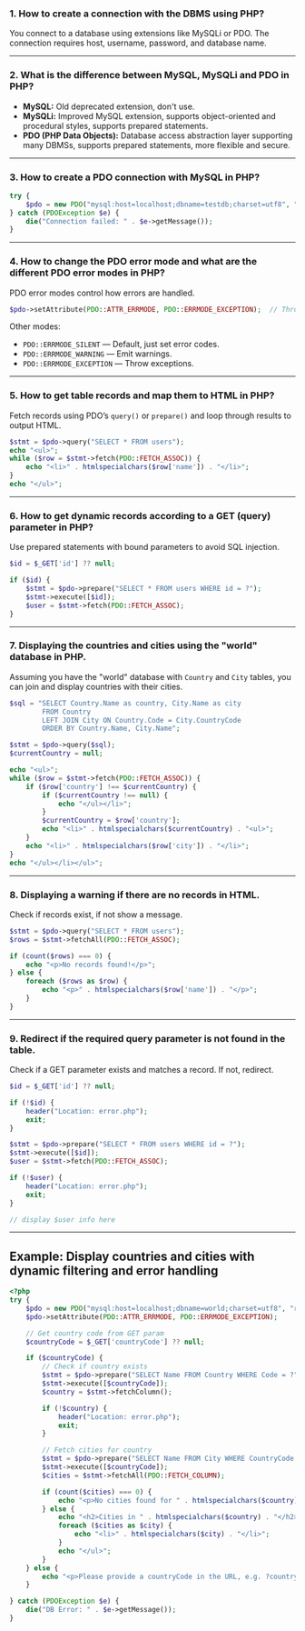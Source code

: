 

### 1. How to create a connection with the DBMS using PHP?

You connect to a database using extensions like MySQLi or PDO. The connection requires host, username, password, and database name.

---

### 2. What is the difference between MySQL, MySQLi and PDO in PHP?

* **MySQL:** Old deprecated extension, don't use.
* **MySQLi:** Improved MySQL extension, supports object-oriented and procedural styles, supports prepared statements.
* **PDO (PHP Data Objects):** Database access abstraction layer supporting many DBMSs, supports prepared statements, more flexible and secure.

---

### 3. How to create a PDO connection with MySQL in PHP?

```php
try {
    $pdo = new PDO("mysql:host=localhost;dbname=testdb;charset=utf8", "username", "password");
} catch (PDOException $e) {
    die("Connection failed: " . $e->getMessage());
}
```

---

### 4. How to change the PDO error mode and what are the different PDO error modes in PHP?

PDO error modes control how errors are handled.

```php
$pdo->setAttribute(PDO::ATTR_ERRMODE, PDO::ERRMODE_EXCEPTION);  // Throws exceptions on errors
```

Other modes:

* `PDO::ERRMODE_SILENT` — Default, just set error codes.
* `PDO::ERRMODE_WARNING` — Emit warnings.
* `PDO::ERRMODE_EXCEPTION` — Throw exceptions.

---

### 5. How to get table records and map them to HTML in PHP?

Fetch records using PDO’s `query()` or `prepare()` and loop through results to output HTML.

```php
$stmt = $pdo->query("SELECT * FROM users");
echo "<ul>";
while ($row = $stmt->fetch(PDO::FETCH_ASSOC)) {
    echo "<li>" . htmlspecialchars($row['name']) . "</li>";
}
echo "</ul>";
```

---

### 6. How to get dynamic records according to a GET (query) parameter in PHP?

Use prepared statements with bound parameters to avoid SQL injection.

```php
$id = $_GET['id'] ?? null;

if ($id) {
    $stmt = $pdo->prepare("SELECT * FROM users WHERE id = ?");
    $stmt->execute([$id]);
    $user = $stmt->fetch(PDO::FETCH_ASSOC);
}
```

---

### 7. Displaying the countries and cities using the "world" database in PHP.

Assuming you have the "world" database with `Country` and `City` tables, you can join and display countries with their cities.

```php
$sql = "SELECT Country.Name as country, City.Name as city 
        FROM Country 
        LEFT JOIN City ON Country.Code = City.CountryCode 
        ORDER BY Country.Name, City.Name";

$stmt = $pdo->query($sql);
$currentCountry = null;

echo "<ul>";
while ($row = $stmt->fetch(PDO::FETCH_ASSOC)) {
    if ($row['country'] !== $currentCountry) {
        if ($currentCountry !== null) {
            echo "</ul></li>";
        }
        $currentCountry = $row['country'];
        echo "<li>" . htmlspecialchars($currentCountry) . "<ul>";
    }
    echo "<li>" . htmlspecialchars($row['city']) . "</li>";
}
echo "</ul></li></ul>";
```

---

### 8. Displaying a warning if there are no records in HTML.

Check if records exist, if not show a message.

```php
$stmt = $pdo->query("SELECT * FROM users");
$rows = $stmt->fetchAll(PDO::FETCH_ASSOC);

if (count($rows) === 0) {
    echo "<p>No records found!</p>";
} else {
    foreach ($rows as $row) {
        echo "<p>" . htmlspecialchars($row['name']) . "</p>";
    }
}
```

---

### 9. Redirect if the required query parameter is not found in the table.

Check if a GET parameter exists and matches a record. If not, redirect.

```php
$id = $_GET['id'] ?? null;

if (!$id) {
    header("Location: error.php");
    exit;
}

$stmt = $pdo->prepare("SELECT * FROM users WHERE id = ?");
$stmt->execute([$id]);
$user = $stmt->fetch(PDO::FETCH_ASSOC);

if (!$user) {
    header("Location: error.php");
    exit;
}

// display $user info here
```

---

## Example: Display countries and cities with dynamic filtering and error handling

```php
<?php
try {
    $pdo = new PDO("mysql:host=localhost;dbname=world;charset=utf8", "root", "");
    $pdo->setAttribute(PDO::ATTR_ERRMODE, PDO::ERRMODE_EXCEPTION);

    // Get country code from GET param
    $countryCode = $_GET['countryCode'] ?? null;

    if ($countryCode) {
        // Check if country exists
        $stmt = $pdo->prepare("SELECT Name FROM Country WHERE Code = ?");
        $stmt->execute([$countryCode]);
        $country = $stmt->fetchColumn();

        if (!$country) {
            header("Location: error.php");
            exit;
        }

        // Fetch cities for country
        $stmt = $pdo->prepare("SELECT Name FROM City WHERE CountryCode = ? ORDER BY Name");
        $stmt->execute([$countryCode]);
        $cities = $stmt->fetchAll(PDO::FETCH_COLUMN);

        if (count($cities) === 0) {
            echo "<p>No cities found for " . htmlspecialchars($country) . "</p>";
        } else {
            echo "<h2>Cities in " . htmlspecialchars($country) . "</h2><ul>";
            foreach ($cities as $city) {
                echo "<li>" . htmlspecialchars($city) . "</li>";
            }
            echo "</ul>";
        }
    } else {
        echo "<p>Please provide a countryCode in the URL, e.g. ?countryCode=USA</p>";
    }

} catch (PDOException $e) {
    die("DB Error: " . $e->getMessage());
}
```
